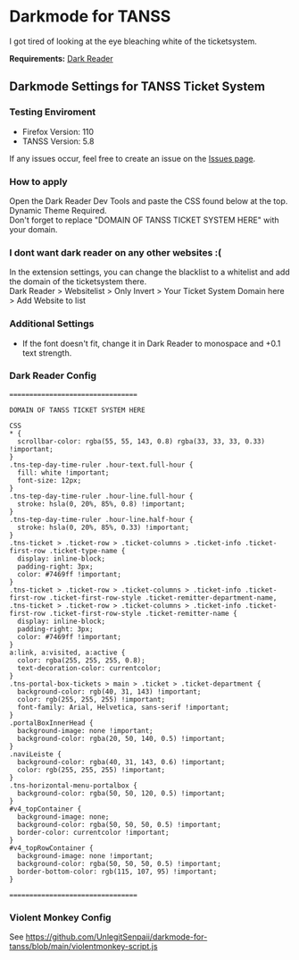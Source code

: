 # Darkmode for TANSS

I got tired of looking at the eye bleaching white of the ticketsystem.

**Requirements:** [Dark Reader](https://darkreader.org/)

## Darkmode Settings for TANSS Ticket System
### Testing Enviroment 
- Firefox Version: 110 
- TANSS Version: 5.8 

If any issues occur, feel free to create an issue on the [Issues page](https://github.com/UnlegitSenpaii/darkmode-for-tanss/issues).

### How to apply

Open the Dark Reader Dev Tools and paste the CSS found below at the top.<br>
Dynamic Theme Required.<br>
Don't forget to replace "DOMAIN OF TANSS TICKET SYSTEM HERE" with your domain.

### I dont want dark reader on any other websites :(
In the extension settings, you can change the blacklist to a whitelist and add the domain of the ticketsystem there.<br>
Dark Reader > Websitelist > Only Invert > Your Ticket System Domain here > Add Website to list

### Additional Settings
- If the font doesn't fit, change it in Dark Reader to monospace and +0.1 text strength.<br>

### Dark Reader Config
```
================================

DOMAIN OF TANSS TICKET SYSTEM HERE

CSS
* {
  scrollbar-color: rgba(55, 55, 143, 0.8) rgba(33, 33, 33, 0.33) !important; 
}
.tns-tep-day-time-ruler .hour-text.full-hour {
  fill: white !important;
  font-size: 12px;
}
.tns-tep-day-time-ruler .hour-line.full-hour {
  stroke: hsla(0, 20%, 85%, 0.8) !important;
}
.tns-tep-day-time-ruler .hour-line.half-hour {
  stroke: hsla(0, 20%, 85%, 0.33) !important;
}
.tns-ticket > .ticket-row > .ticket-columns > .ticket-info .ticket-first-row .ticket-type-name {
  display: inline-block;
  padding-right: 3px;
  color: #7469ff !important;
}
.tns-ticket > .ticket-row > .ticket-columns > .ticket-info .ticket-first-row .ticket-first-row-style .ticket-remitter-department-name, .tns-ticket > .ticket-row > .ticket-columns > .ticket-info .ticket-first-row .ticket-first-row-style .ticket-remitter-name {
  display: inline-block;
  padding-right: 3px;
  color: #7469ff !important;
}
a:link, a:visited, a:active {
  color: rgba(255, 255, 255, 0.8);
  text-decoration-color: currentcolor;
}
.tns-portal-box-tickets > main > .ticket > .ticket-department {
  background-color: rgb(40, 31, 143) !important; 
  color: rgb(255, 255, 255) !important;
  font-family: Arial, Helvetica, sans-serif !important;
}
.portalBoxInnerHead {
  background-image: none !important;
  background-color: rgba(20, 50, 140, 0.5) !important;
}
.naviLeiste {
  background-color: rgba(40, 31, 143, 0.6) !important; 
  color: rgb(255, 255, 255) !important;
}
.tns-horizontal-menu-portalbox {
  background-color: rgba(50, 50, 120, 0.5) !important;
}
#v4_topContainer {
  background-image: none;
  background-color: rgba(50, 50, 50, 0.5) !important;
  border-color: currentcolor !important;
}
#v4_topRowContainer {
  background-image: none !important;
  background-color: rgba(50, 50, 50, 0.5) !important;
  border-bottom-color: rgb(115, 107, 95) !important;
}

================================
```

### Violent Monkey Config
See https://github.com/UnlegitSenpaii/darkmode-for-tanss/blob/main/violentmonkey-script.js
